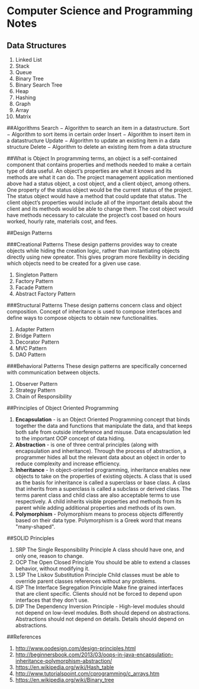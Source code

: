 # Computer Science and Programming Notes

## Data Structures
1. Linked List
2. Stack
3. Queue
4. Binary Tree
5. Binary Search Tree
6. Heap
7. Hashing
8. Graph
9. Array
10. Matrix

##Algorithms
Search − Algorithm to search an item in a datastructure.
Sort − Algorithm to sort items in certain order
Insert − Algorithm to insert item in a datastructure
Update − Algorithm to update an existing item in a data structure
Delete − Algorithm to delete an existing item from a data structure

##What is Object
In programming terms, an object is a self-contained component that contains properties and methods needed to make a certain type of data useful. An object’s properties are what it knows and its methods are what it can do. The project management application mentioned above had a status object, a cost object, and a client object, among others. One property of the status object would be the current status of the project. The status object would have a method that could update that status. The client object’s properties would include all of the important details about the client and its methods would be able to change them. The cost object would have methods necessary to calculate the project’s cost based on hours worked, hourly rate, materials cost, and fees.

##Design Patterns

###Creational Patterns
These design patterns provides way to create objects while hiding the creation logic, rather than instantiating objects directly using new opreator. This gives program more flexibility in deciding which objects need to be created for a given use case.

1. Singleton Pattern
2. Factory Pattern
3. Facade Pattern
4. Abstract Factory Pattern

###Structural Patterns
These design patterns concern class and object composition. Concept of inheritance is used to compose interfaces and define ways to compose objects to obtain new functionalities.

1. Adapter Pattern
2. Bridge Pattern
3. Decorator Pattern
4. MVC Pattern
5. DAO Pattern

###Behavioral Patterns
These design patterns are specifically concerned with communication between objects.

1. Observer Pattern
2. Strategy Pattern
3. Chain of Responsibility

##Principles of Object Oriented Programming
1. **Encapsulation** - is an Object Oriented Programming concept that binds together the data and functions that manipulate the data, and that keeps both safe from outside interference and misuse. Data encapsulation led to the important OOP concept of data hiding.
2. **Abstraction** - is one of three central principles (along with encapsulation and inheritance). Through the process of abstraction, a programmer hides all but the relevant data about an object in order to reduce complexity and increase efficiency.
3. **Inheritance** - In object-oriented programming, inheritance enables new objects to take on the properties of existing objects. A class that is used as the basis for inheritance is called a superclass or base class. A class that inherits from a superclass is called a subclass or derived class. The terms parent class and child class are also acceptable terms to use respectively. A child inherits visible properties and methods from its parent while adding additional properties and methods of its own.
4. **Polymorphism** - Polymorphism means to process objects differently based on their data type. Polymorphism is a Greek word that means "many-shaped". 

##SOLID Principles

1. SRP The Single Responsibility Principle A class should have one, and only one, reason to change.
2. OCP	The Open Closed Principle	You should be able to extend a classes behavior, without modifying it.
3. LSP	The Liskov Substitution Principle	Child classes must be able to override parent classes references without any problems.
4. ISP	The Interface Segregation Principle	Make fine grained interfaces that are client specific. Clients should not be forced to depend upon interfaces that they don't use.
5. DIP	The Dependency Inversion Principle - High-level modules should not depend on low-level modules. Both should depend on abstractions. Abstractions should not depend on details. Details should depend on abstractions.

##References
1. http://www.oodesign.com/design-principles.html
2. http://beginnersbook.com/2013/03/oops-in-java-encapsulation-inheritance-polymorphism-abstraction/
3. https://en.wikipedia.org/wiki/Hash_table
4. http://www.tutorialspoint.com/cprogramming/c_arrays.htm
5. https://en.wikipedia.org/wiki/Binary_tree
